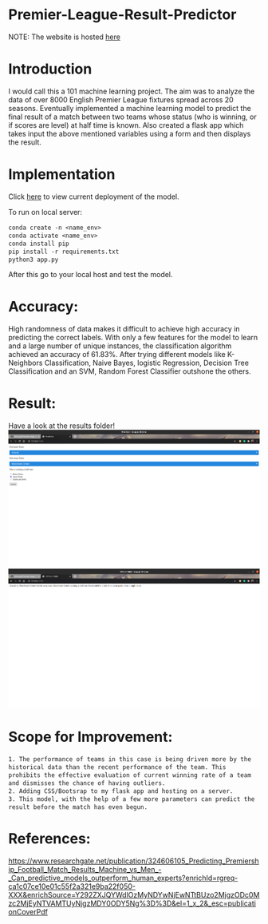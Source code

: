# Premier-League-Result-Predictor

NOTE: The website is hosted [here](http://plpredictor.ml/)
# Introduction
I would call this a 101 machine learning project. The aim was to analyze the data of over 8000 English Premier League fixtures spread across 20 seasons. Eventually implemented a machine learning model to predict the final result of a match between two teams whose status (who is winning, or if scores are level) at half time is known. Also created a flask app which takes input the above mentioned variables using a form and then displays the result.

# Implementation

Click [here](https://plpredictor.herokuapp.com/) to view current deployment of the model.

To run on local server:
~~~
conda create -n <name_env>
conda activate <name_env>
conda install pip
pip install -r requirements.txt
python3 app.py
~~~
After this go to your local host and test the model. 

# Accuracy:
High randomness of data makes it difficult to achieve high accuracy in predicting the correct labels. With only a few features for the model to learn and a large number of unique instances, the classification algorithm achieved an accuracy of 61.83%. After trying different models like K-Neighbors Classification, Naive Bayes, logistic Regression, Decision Tree Classification and an SVM, Random Forest Classifier outshone the others. 

# Result:

Have a look at the results folder!
![](results/input.png)![](results/output.png)

# Scope for Improvement:
    1. The performance of teams in this case is being driven more by the historical data than the recent performance of the team. This prohibits the effective evaluation of current winning rate of a team and dismisses the chance of having outliers. 
    2. Adding CSS/Bootsrap to my flask app and hosting on a server. 
    3. This model, with the help of a few more parameters can predict the result before the match has even begun.



# References:
https://www.researchgate.net/publication/324606105_Predicting_Premiership_Football_Match_Results_Machine_vs_Men_-_Can_predictive_models_outperform_human_experts?enrichId=rgreq-ca1c07ce10e01c55f2a321e9ba22f050-XXX&enrichSource=Y292ZXJQYWdlOzMyNDYwNjEwNTtBUzo2MjgzODc0Mzc2MjEyNTVAMTUyNjgzMDY0ODY5Ng%3D%3D&el=1_x_2&_esc=publicationCoverPdf
